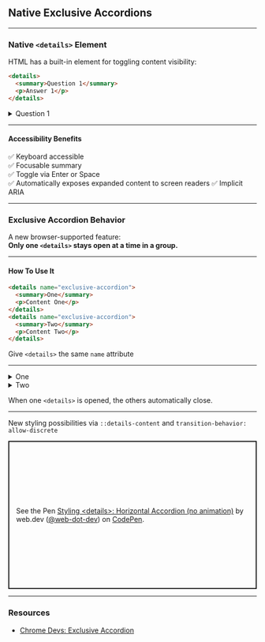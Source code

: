 ## Native Exclusive Accordions

---

### Native `<details>` Element

HTML has a built-in element for toggling content visibility:

```html
<details>
  <summary>Question 1</summary>
  <p>Answer 1</p>
</details>
```

<details>
  <summary>Question 1</summary>
  <p>Answer 1</p>
</details>

---

#### Accessibility Benefits

✅ Keyboard accessible  
✅ Focusable summary  
✅ Toggle via Enter or Space  
✅ Automatically exposes expanded content to screen readers
✅ Implicit ARIA  

---

### Exclusive Accordion Behavior

A new browser-supported feature:  
**Only one `<details>` stays open at a time in a group.**

---

#### How To Use It

```html
<details name="exclusive-accordion">
  <summary>One</summary>
  <p>Content One</p>
</details>
<details name="exclusive-accordion">
  <summary>Two</summary>
  <p>Content Two</p>
</details>
```

Give `<details>` the same `name` attribute

---

<div>
  <details name="exclusive-accordion">
    <summary>One</summary>
    <p>Content One</p>
  </details>
  <details name="exclusive-accordion">
    <summary>Two</summary>
    <p>Content Two</p>
  </details>
</div>

When one `<details>` is opened, the others automatically close.

---

New styling possibilities via `::details-content` and `transition-behavior: allow-discrete`

<p class="codepen" data-height="300" data-slug-hash="VwoBQjY" data-pen-title="Styling &amp;lt;details&amp;gt;: Horizontal Accordion (no animation)" data-user="web-dot-dev" style="height: 300px; box-sizing: border-box; display: flex; align-items: center; justify-content: center; border: 2px solid; margin: 1em 0; padding: 1em;">
  <span>See the Pen <a href="https://codepen.io/web-dot-dev/pen/VwoBQjY">
  Styling &lt;details&gt;: Horizontal Accordion (no animation)</a> by web.dev (<a href="https://codepen.io/web-dot-dev">@web-dot-dev</a>)
  on <a href="https://codepen.io">CodePen</a>.</span>
</p>

---

### Resources

- [Chrome Devs: Exclusive Accordion](https://developer.chrome.com/docs/css-ui/exclusive-accordion)

